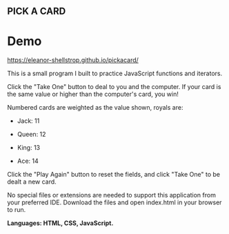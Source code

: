 ## PICK A CARD

# Demo
https://eleanor-shellstrop.github.io/pickacard/

This is a small program I built to practice JavaScript functions and iterators.

Click the "Take One" button to deal to you and the computer. 
If your card is the same value or higher than the computer's card, you win!

Numbered cards are weighted as the value shown, royals are:

  * Jack: 11
  
  * Queen: 12

  * King: 13

  * Ace: 14

Click the "Play Again" button to reset the fields, and click "Take One" to be dealt a new card.

No special files or extensions are needed to support this application from your preferred IDE. Download the files and open index.html in your browser to run. 

**Languages: HTML, CSS, JavaScript.**